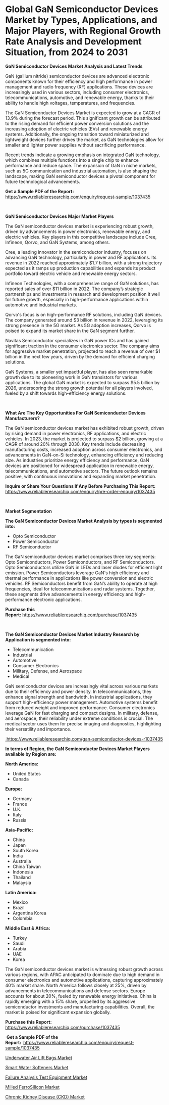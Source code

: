 <p><h1>Global GaN Semiconductor Devices Market by Types, Applications, and Major Players, with Regional Growth Rate Analysis and Development Situation, from 2024 to 2031</h1></p><p><strong>GaN Semiconductor Devices Market Analysis and Latest Trends</strong></p>
<p><p>GaN (gallium nitride) semiconductor devices are advanced electronic components known for their efficiency and high performance in power management and radio frequency (RF) applications. These devices are increasingly used in various sectors, including consumer electronics, telecommunications, automotive, and renewable energy, thanks to their ability to handle high voltages, temperatures, and frequencies. </p><p>The GaN Semiconductor Devices Market is expected to grow at a CAGR of 13.9% during the forecast period. This significant growth can be attributed to the rising demand for efficient power conversion solutions and the increasing adoption of electric vehicles (EVs) and renewable energy systems. Additionally, the ongoing transition toward miniaturized and lightweight devices further drives the market, as GaN technologies allow for smaller and lighter power supplies without sacrificing performance.</p><p>Recent trends indicate a growing emphasis on integrated GaN technology, which combines multiple functions into a single chip to enhance performance and reduce space. The expansion of GaN in niche markets, such as 5G communication and industrial automation, is also shaping the landscape, making GaN semiconductor devices a pivotal component for future technological advancements.</p></p>
<p><strong>Get a Sample PDF of the Report:&nbsp;</strong> <a href="https://www.reliableresearchiq.com/enquiry/request-sample/1037435?utm_campaign=1117&utm_medium=2&utm_source=Github&utm_content=ia&utm_term=18102024&utm_id=gan-semiconductor-devices">https://www.reliableresearchiq.com/enquiry/request-sample/1037435</a></p>
<p>&nbsp;</p>
<p><strong>GaN Semiconductor Devices Major Market Players</strong></p>
<p><p>The GaN semiconductor devices market is experiencing robust growth, driven by advancements in power electronics, renewable energy, and electric vehicles. Key players in this competitive landscape include Cree, Infineon, Qorvo, and GaN Systems, among others. </p><p>Cree, a leading innovator in the semiconductor industry, focuses on advancing GaN technology, particularly in power and RF applications. Its revenue in 2022 reached approximately $1.7 billion, with a strong trajectory expected as it ramps up production capabilities and expands its product portfolio toward electric vehicle and renewable energy sectors.</p><p>Infineon Technologies, with a comprehensive range of GaN solutions, has reported sales of over $11 billion in 2022. The company’s strategic partnerships and investments in research and development position it well for future growth, especially in high-performance applications within automotive and industrial markets. </p><p>Qorvo's focus is on high-performance RF solutions, including GaN devices. The company generated around $3 billion in revenue in 2022, leveraging its strong presence in the 5G market. As 5G adoption increases, Qorvo is poised to expand its market share in the GaN segment further.</p><p>Navitas Semiconductor specializes in GaN power ICs and has gained significant traction in the consumer electronics sector. The company aims for aggressive market penetration, projected to reach a revenue of over $1 billion in the next few years, driven by the demand for efficient charging solutions.</p><p>GaN Systems, a smaller yet impactful player, has also seen remarkable growth due to its pioneering work in GaN transistors for various applications. The global GaN market is expected to surpass $5.5 billion by 2026, underscoring the strong growth potential for all players involved, fueled by a shift towards high-efficiency energy solutions.</p></p>
<p>&nbsp;</p>
<p><strong>What Are The Key Opportunities For GaN Semiconductor Devices Manufacturers?</strong></p>
<p><p>The GaN semiconductor devices market has exhibited robust growth, driven by rising demand in power electronics, RF applications, and electric vehicles. In 2023, the market is projected to surpass $2 billion, growing at a CAGR of around 20% through 2030. Key trends include decreasing manufacturing costs, increased adoption across consumer electronics, and advancements in GaN-on-Si technology, enhancing efficiency and reducing size. As industries prioritize energy efficiency and performance, GaN devices are positioned for widespread application in renewable energy, telecommunications, and automotive sectors. The future outlook remains positive, with continuous innovations and expanding market penetration.</p></p>
<p><strong>Inquire or Share Your Questions If Any Before Purchasing This Report:</strong> <a href="https://www.reliableresearchiq.com/enquiry/pre-order-enquiry/1037435?utm_campaign=1117&utm_medium=2&utm_source=Github&utm_content=ia&utm_term=18102024&utm_id=gan-semiconductor-devices">https://www.reliableresearchiq.com/enquiry/pre-order-enquiry/1037435</a></p>
<p>&nbsp;</p>
<p><strong>Market Segmentation</strong></p>
<p><strong>The GaN Semiconductor Devices Market Analysis by types is segmented into:</strong></p>
<p><ul><li>Opto Semiconductor</li><li>Power Semiconductor</li><li>RF Semiconductor</li></ul></p>
<p><p>The GaN semiconductor devices market comprises three key segments: Opto Semiconductors, Power Semiconductors, and RF Semiconductors. Opto Semiconductors utilize GaN in LEDs and laser diodes for efficient light emission. Power Semiconductors leverage GaN's high efficiency and thermal performance in applications like power conversion and electric vehicles. RF Semiconductors benefit from GaN’s ability to operate at high frequencies, ideal for telecommunications and radar systems. Together, these segments drive advancements in energy efficiency and high-performance electronic applications.</p></p>
<p><strong>Purchase this Report:&nbsp;</strong><a href="https://www.reliableresearchiq.com/purchase/1037435?utm_campaign=1117&utm_medium=2&utm_source=Github&utm_content=ia&utm_term=18102024&utm_id=gan-semiconductor-devices">https://www.reliableresearchiq.com/purchase/1037435</a></p>
<p>&nbsp;</p>
<p><strong>The GaN Semiconductor Devices Market Industry Research by Application is segmented into:</strong></p>
<p><ul><li>Telecommunication</li><li>Industrial</li><li>Automotive</li><li>Consumer Electronics</li><li>Military, Defense, and Aerospace</li><li>Medical</li></ul></p>
<p><p>GaN semiconductor devices are increasingly vital across various markets due to their efficiency and power density. In telecommunications, they enhance signal strength and bandwidth. In industrial applications, they support high-efficiency power management. Automotive systems benefit from reduced weight and improved performance. Consumer electronics leverage GaN for fast charging and compact designs. In military, defense, and aerospace, their reliability under extreme conditions is crucial. The medical sector uses them for precise imaging and diagnostics, highlighting their versatility and importance.</p></p>
<p><a href="https://www.reliableresearchiq.com/gan-semiconductor-devices-r1037435?utm_campaign=1117&utm_medium=2&utm_source=Github&utm_content=ia&utm_term=18102024&utm_id=gan-semiconductor-devices">&nbsp;https://www.reliableresearchiq.com/gan-semiconductor-devices-r1037435</a></p>
<p><strong>In terms of Region, the GaN Semiconductor Devices Market Players available by Region are:</strong></p>
<p>
    <p> <strong> North America: </strong>
        <ul>
            <li>United States</li>
            <li>Canada</li>
        </ul>
        </p> 
    <p> <strong> Europe: </strong>
        <ul>
            <li>Germany</li>
            <li>France</li>
            <li>U.K.</li>
            <li>Italy</li>
            <li>Russia</li>
        </ul>
        </p> 
    <p> <strong> Asia-Pacific: </strong>
        <ul>
            <li>China</li>
            <li>Japan</li>
            <li>South Korea</li>
            <li>India</li>
            <li>Australia</li>
            <li>China Taiwan</li>
            <li>Indonesia</li>
            <li>Thailand</li>
            <li>Malaysia</li>
        </ul>
        </p> 
    <p> <strong> Latin America: </strong>
        <ul>
            <li>Mexico</li>
            <li>Brazil</li>
            <li>Argentina Korea</li>
            <li>Colombia</li>
        </ul>
        </p> 
    <p> <strong> Middle East & Africa: </strong>
        <ul>
            <li>Turkey</li>
            <li>Saudi</li>
            <li>Arabia</li>
            <li>UAE</li>
            <li>Korea</li>
        </ul>
    </p>
    </p>
<p><p>The GaN semiconductor devices market is witnessing robust growth across various regions, with APAC anticipated to dominate due to high demand in consumer electronics and automotive applications, capturing approximately 40% market share. North America follows closely at 25%, driven by advancements in telecommunications and defense sectors. Europe accounts for about 20%, fueled by renewable energy initiatives. China is rapidly emerging with a 15% share, propelled by its aggressive semiconductor investments and manufacturing capabilities. Overall, the market is poised for significant expansion globally.</p></p>
<p><strong>Purchase this Report: </strong><a href="https://www.reliableresearchiq.com/purchase/1037435?utm_campaign=1117&utm_medium=2&utm_source=Github&utm_content=ia&utm_term=18102024&utm_id=gan-semiconductor-devices">https://www.reliableresearchiq.com/purchase/1037435</a></p>
<p>&nbsp;<strong>Get a Sample PDF of the Report:&nbsp;&nbsp;</strong><a href="https://www.reliableresearchiq.com/enquiry/request-sample/1037435?utm_campaign=1117&utm_medium=2&utm_source=Github&utm_content=ia&utm_term=18102024&utm_id=gan-semiconductor-devices">https://www.reliableresearchiq.com/enquiry/request-sample/1037435</a></p>
<p><strong></strong></p>
<p><p><a href="https://www.linkedin.com/pulse/deep-dive-underwater-air-lift-bags-market-itstrends-segmentation-fumpf?utm_campaign=1117&utm_medium=2&utm_source=Github&utm_content=ia&utm_term=18102024&utm_id=gan-semiconductor-devices">Underwater Air Lift Bags Market</a></p><p><a href="https://issuu.com/reportprime-2/docs/smart-water-softeners-market-size-2_998df127123f94?utm_campaign=1117&utm_medium=2&utm_source=Github&utm_content=ia&utm_term=18102024&utm_id=gan-semiconductor-devices">Smart Water Softeners Market</a></p><p><a href="https://www.linkedin.com/pulse/emerging-failure-analysis-test-equipment-market-opportunities-1w1wf?utm_campaign=1117&utm_medium=2&utm_source=Github&utm_content=ia&utm_term=18102024&utm_id=gan-semiconductor-devices">Failure Analysis Test Equipment Market</a></p><p><a href="https://github.com/siennagx1ahafter/Market-Research-Report-List-1/blob/main/milled-ferrosilicon-market.md?utm_campaign=1117&utm_medium=2&utm_source=Github&utm_content=ia&utm_term=18102024&utm_id=gan-semiconductor-devices">Milled FerroSilicon Market</a></p><p><a href="https://github.com/cairotmbrowne3cq/Market-Research-Report-List-1/blob/main/chronic-kidney-disease-ckd-market.md?utm_campaign=1117&utm_medium=2&utm_source=Github&utm_content=ia&utm_term=18102024&utm_id=gan-semiconductor-devices">Chronic Kidney Disease (CKD) Market</a></p></p>